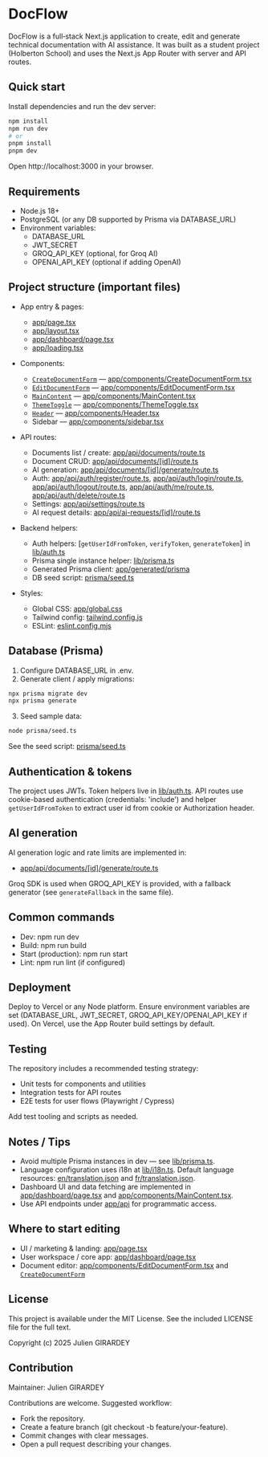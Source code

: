 # DocFlow

DocFlow is a full‑stack Next.js application to create, edit and generate technical documentation with AI assistance. It was built as a student project (Holberton School) and uses the Next.js App Router with server and API routes.

## Quick start

Install dependencies and run the dev server:

```bash
npm install
npm run dev
# or
pnpm install
pnpm dev
```

Open http://localhost:3000 in your browser.

## Requirements

- Node.js 18+
- PostgreSQL (or any DB supported by Prisma via DATABASE_URL)
- Environment variables:
  - DATABASE_URL
  - JWT_SECRET
  - GROQ_API_KEY (optional, for Groq AI)
  - OPENAI_API_KEY (optional if adding OpenAI)

## Project structure (important files)

- App entry & pages:
  - [app/page.tsx](app/page.tsx)
  - [app/layout.tsx](app/layout.tsx)
  - [app/dashboard/page.tsx](app/dashboard/page.tsx)
  - [app/loading.tsx](app/loading.tsx)

- Components:
  - [`CreateDocumentForm`](app/components/CreateDocumentForm.tsx) — [app/components/CreateDocumentForm.tsx](app/components/CreateDocumentForm.tsx)
  - [`EditDocumentForm`](app/components/EditDocumentForm.tsx) — [app/components/EditDocumentForm.tsx](app/components/EditDocumentForm.tsx)
  - [`MainContent`](app/components/MainContent.tsx) — [app/components/MainContent.tsx](app/components/MainContent.tsx)
  - [`ThemeToggle`](app/components/ThemeToggle.tsx) — [app/components/ThemeToggle.tsx](app/components/ThemeToggle.tsx)
  - [`Header`](app/components/Header.tsx) — [app/components/Header.tsx](app/components/Header.tsx)
  - Sidebar — [app/components/sidebar.tsx](app/components/sidebar.tsx)

- API routes:
  - Documents list / create: [app/api/documents/route.ts](app/api/documents/route.ts)
  - Document CRUD: [app/api/documents/[id]/route.ts](app/api/documents/[id]/route.ts)
  - AI generation: [app/api/documents/[id]/generate/route.ts](app/api/documents/[id]/generate/route.ts)
  - Auth: [app/api/auth/register/route.ts](app/api/auth/register/route.ts), [app/api/auth/login/route.ts](app/api/auth/login/route.ts), [app/api/auth/logout/route.ts](app/api/auth/logout/route.ts), [app/api/auth/me/route.ts](app/api/auth/me/route.ts), [app/api/auth/delete/route.ts](app/api/auth/delete/route.ts)
  - Settings: [app/api/settings/route.ts](app/api/settings/route.ts)
  - AI request details: [app/api/ai-requests/[id]/route.ts](app/api/ai-requests/[id]/route.ts)

- Backend helpers:
  - Auth helpers: [`getUserIdFromToken`, `verifyToken`, `generateToken`] in [lib/auth.ts](lib/auth.ts)
  - Prisma single instance helper: [lib/prisma.ts](lib/prisma.ts)
  - Generated Prisma client: [app/generated/prisma](app/generated/prisma)
  - DB seed script: [prisma/seed.ts](prisma/seed.ts)

- Styles:
  - Global CSS: [app/global.css](app/global.css)
  - Tailwind config: [tailwind.config.js](tailwind.config.js)
  - ESLint: [eslint.config.mjs](eslint.config.mjs)

## Database (Prisma)

1. Configure DATABASE_URL in .env.
2. Generate client / apply migrations:

```bash
npx prisma migrate dev
npx prisma generate
```

3. Seed sample data:

```bash
node prisma/seed.ts
```

See the seed script: [prisma/seed.ts](prisma/seed.ts)

## Authentication & tokens

The project uses JWTs. Token helpers live in [lib/auth.ts](lib/auth.ts). API routes use cookie-based authentication (credentials: 'include') and helper `getUserIdFromToken` to extract user id from cookie or Authorization header.

## AI generation

AI generation logic and rate limits are implemented in:
- [app/api/documents/[id]/generate/route.ts](app/api/documents/[id]/generate/route.ts)

Groq SDK is used when GROQ_API_KEY is provided, with a fallback generator (see `generateFallback` in the same file).

## Common commands

- Dev: npm run dev
- Build: npm run build
- Start (production): npm run start
- Lint: npm run lint (if configured)

## Deployment

Deploy to Vercel or any Node platform. Ensure environment variables are set (DATABASE_URL, JWT_SECRET, GROQ_API_KEY/OPENAI_API_KEY if used). On Vercel, use the App Router build settings by default.

## Testing

The repository includes a recommended testing strategy:
- Unit tests for components and utilities
- Integration tests for API routes
- E2E tests for user flows (Playwright / Cypress)

Add test tooling and scripts as needed.

## Notes / Tips

- Avoid multiple Prisma instances in dev — see [lib/prisma.ts](lib/prisma.ts).
- Language configuration uses i18n at [lib/i18n.ts](lib/i18n.ts). Default language resources: [en/translation.json](en/translation.json) and [fr/translation.json](fr/translation.json).
- Dashboard UI and data fetching are implemented in [app/dashboard/page.tsx](app/dashboard/page.tsx) and [app/components/MainContent.tsx](app/components/MainContent.tsx).
- Use API endpoints under [app/api](app/api) for programmatic access.

## Where to start editing

- UI / marketing & landing: [app/page.tsx](app/page.tsx)
- User workspace / core app: [app/dashboard/page.tsx](app/dashboard/page.tsx)
- Document editor: [app/components/EditDocumentForm.tsx](app/components/EditDocumentForm.tsx) and [`CreateDocumentForm`](app/components/CreateDocumentForm.tsx)

## License

This project is available under the MIT License. See the included LICENSE file for the full text.

Copyright (c) 2025 Julien GIRARDEY

## Contribution

Maintainer: Julien GIRARDEY

Contributions are welcome. Suggested workflow:
- Fork the repository.
- Create a feature branch (git checkout -b feature/your-feature).
- Commit changes with clear messages.
- Open a pull request describing your changes.